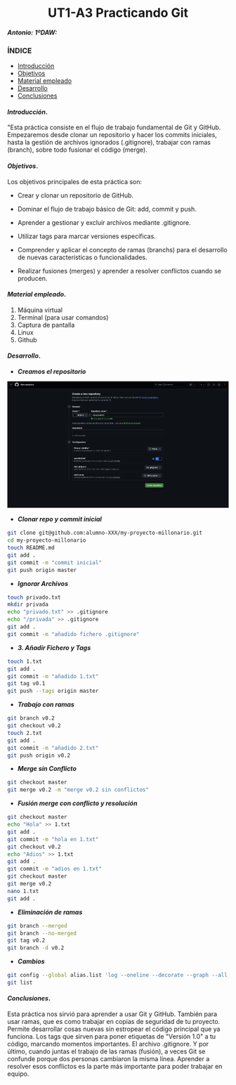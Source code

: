 
<center>

# UT1-A3 Practicando Git


</center>

***Antonio:***
***1ºDAW:*** 

### ÍNDICE

+ [Introducción](#id1)
+ [Objetivos](#id2)
+ [Material empleado](#id3)
+ [Desarrollo](#id4)
+ [Conclusiones](#id5)


#### ***Introducción***. <a name="id1"></a>

"Esta práctica consiste en el flujo de trabajo fundamental de Git y GitHub. Empezaremos desde clonar un repositorio y hacer los commits iniciales, hasta la gestión de archivos ignorados (.gitignore), trabajar con ramas (branch), sobre todo fusionar el código (merge).

#### ***Objetivos***. <a name="id2"></a>

Los objetivos principales de esta práctica son:

- Crear y clonar un repositorio de GitHub.

- Dominar el flujo de trabajo básico de Git: add, commit y push.

- Aprender a gestionar y excluir archivos mediante .gitignore.

- Utilizar tags para marcar versiones específicas.

- Comprender y aplicar el concepto de ramas (branchs) para el desarrollo de nuevas características o funcionalidades.

- Realizar fusiones (merges) y aprender a resolver conflictos cuando se producen.

#### ***Material empleado***. <a name="id3"></a>

1. Máquina virtual
2. Terminal (para usar comandos)
3. Captura de pantalla
4. Linux
5. Github 

#### ***Desarrollo***. <a name="id4"></a>

- ***Creamos el repositorio*** 

![Mi Foto](img/crear-repo.png)


- ***Clonar repo y commit inicial***

```bash
git clone git@github.com:alumno-XXX/my-proyecto-millonario.git
cd my-proyecto-millonario
touch README.md
git add .
git commit -m "commit inicial"
git push origin master
```

- ***Ignorar Archivos***

```bash
touch privado.txt
mkdir privada
echo "privado.txt" >> .gitignore
echo "/privada" >> .gitignore
git add .
git commit -m "añadido fichero .gitignore"
```

- ***3. Añadir Fichero y Tags***

```bash
touch 1.txt
git add .
git commit -m "añadido 1.txt"
git tag v0.1
git push --tags origin master
```

- ***Trabajo con ramas***

```bash
git branch v0.2
git checkout v0.2
touch 2.txt
git add .
git commit -m "añadido 2.txt"
git push origin v0.2
```
- ***Merge sin Conflicto***

```bash
git checkout master
git merge v0.2 -m "merge v0.2 sin conflictos"
```
- ***Fusión merge con conflicto y resolución***

```bash
git checkout master
echo "Hola" >> 1.txt
git add .
git commit -m "hola en 1.txt"
git checkout v0.2
echo "Adios" >> 1.txt
git add .
git commit -m "adios en 1.txt"
git checkout master
git merge v0.2
nano 1.txt
git add .
```

- ***Eliminación de ramas***

```bash
git branch --merged
git branch --no-merged
git tag v0.2
git branch -d v0.2
```

- ***Cambios***

```bash
git config --global alias.list 'log --oneline --decorate --graph --all'
git list
```
#### ***Conclusiones***. <a name="id5"></a>

Esta práctica nos sirvió para aprender a usar Git y GitHub.
También para usar ramas, que es como trabajar en copias de seguridad de tu proyecto. Permite desarrollar cosas nuevas sin estropear el código principal que ya funciona.
Los tags que sirven para poner etiquetas de "Versión 1.0" a tu código, marcando momentos importantes. El archivo .gitignore. Y por último, cuando juntas el trabajo de las ramas (fusión), a veces Git se confunde porque dos personas cambiaron la misma línea. Aprender a resolver esos conflictos es la parte más importante para poder trabajar en equipo.
